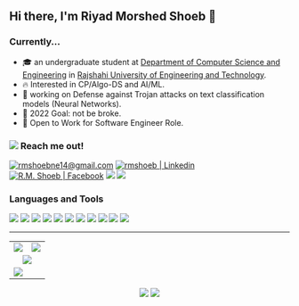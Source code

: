 <h2><strong>Hi there, I'm Riyad Morshed Shoeb 👋</strong></h2>

<h3><strong>Currently...</strong></h3>
<ul>
    <li>🎓 an undergraduate student at <a href="https://www.cse.ruet.ac.bd/">Department of Computer Science and Engineering</a> in <a href="https://www.ruet.ac.bd">Rajshahi University of Engineering and Technology</a>.</li>
    <li>🔥 Interested in CP/Algo-DS and AI/ML.</li>
    <li>🌱 working on Defense against Trojan attacks on text classification models (Neural Networks).</li>
    <li>🥅 2022 Goal: not be broke.</li>
    <li>💼 Open to Work for Software Engineer Role.</li>
</ul>
<!--
- 👯 I’m looking to collaborate on ...
- 🤔 I’m looking for help with...
- 💬 Ask me about ... 
- 🔭👯
-->

<h3><img  src="https://img.icons8.com/external-ddara-flat-ddara/24/000000/external-mailbox-christmas-ddara-flat-ddara-2.png"/> <strong>Reach me out!</strong></h3>
<a href="mailto:rmshoebne14@gmail.com"><img src="https://img.shields.io/badge/rmshoebne14-c9231a?logo=gmail&logoColor=white&" alt="rmshoebne14@gmail.com"/></a>
<a href="https://linkedin.com/in/rmshoeb"><img src="https://img.shields.io/badge/rmshoeb-1589FF?logo=linkedin&logoColor=white" alt="rmshoeb | Linkedin"/></a>
<a href="https://facebook.com/rmShoeb14"><img src="https://img.shields.io/badge/R.M. Shoeb-1877F2?logo=facebook&logoColor=white" alt="R.M. Shoeb | Facebook"/></a>
<a href="https://t.me/rmShoeb"><img src="https://img.shields.io/badge/rmShoeb-0a49c7?logo=telegram&logoColor=white"></a>
<img src="https://img.shields.io/badge/9016-rmShoeb-5865F2?logo=discord&logoColor=white">

<h3><strong>Languages and Tools</strong></h3>

<img src="https://img.icons8.com/color/30/000000/html-5.png"/>
<img src="https://img.icons8.com/color/30/000000/c-programming.png"/>
<img src="https://img.icons8.com/color/30/000000/c-plus-plus-logo.png"/>
<img src="https://img.icons8.com/color/30/000000/python.png"/>
<img src="https://img.icons8.com/nolan/30/java-coffee-cup-logo.png"/>
<img src="https://img.icons8.com/offices/30/000000/php-logo.png"/>
<img src="https://img.icons8.com/color/30/000000/mysql-logo.png"/>
<img src="https://img.icons8.com/color/30/000000/git.png"/>
<img src="https://img.icons8.com/fluency-systems-regular/30/000000/console.png"/>
<img src="https://img.icons8.com/color/30/000000/visual-studio-code-2019.png"/>
<img src="https://img.icons8.com/color/30/000000/linux--v1.png"/>
<!--
<img src="https://img.icons8.com/color/30/000000/css3.png"/>
<img src="https://img.icons8.com/ios-filled/30/000000/github.png" />
-->

<hr>

<table>
    <tr>
        <td><img src="https://github-profile-summary-cards.vercel.app/api/cards/profile-details?username=rmShoeb&theme=vue"></td>
        <td><img src="https://github-readme-streak-stats.herokuapp.com/?user=rmShoeb"></td>
    </tr>
    <tr align="center">
        <td colspan="2"><img src="https://github-profile-trophy.vercel.app/?username=rmShoeb"></td>
    </tr>
    <tr>
        <td colspan="2"><img  src="https://activity-graph.herokuapp.com/graph?username=rmShoeb&theme=react-dark"></td>
    </tr>
</table>

<p align="center">
<a href="https://rmshoeb.github.io/"><img src="https://img.shields.io/badge/rmshoeb.github.io-EFFEEF?logo=About.me&logoColor=black"></a>
<img src="https://komarev.com/ghpvc/?username=rmShoeb"/>
</p>

<!-- 
badges
https://hendrasob.github.io/badges/
https://github.com/alexandresanlim/Badges4-README.md-Profile
-->